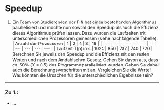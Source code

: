 # Speedup
1. Ein Team von Studierenden der FIN hat einen bestehenden Algorithmus parallelisiert und möchte nun sowohl den Speedup als auch die Eﬃzienz dieses Algorithmus prüfen lassen. Dazu wurden die Laufzeiten mit unterschiedlichen Prozessoren gemessen (siehe nachfolgende Tabelle).
| Anzahl der Prozessoren | 1    | 2   | 4   | 8   | 16  |
| ---------------------- | ---- | --- | --- | --- | --- |
| Laufzeit T(p) in s     | 1024 | 850 | 787 | 740 | 720 |
Berechnen Sie jeweils den Speedup und die Eﬃzienz mit den realen Werten und nach dem Amdahlschen Gesetz. Gehen Sie davon aus, dass ca. 50% (X = 0.5) des Programms parallelisiert wurden. Geben Sie dabei auch die Berechnungsvorschriften mit an.
Vergleichen Sie die Werte! Was könnten die Ursachen für die unterschiedlichen Ergebnisse sein?
---
### Zu 1.:
- ...
